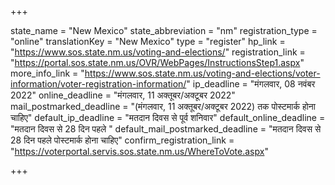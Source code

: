 +++

state_name = "New Mexico"
state_abbreviation = "nm"
registration_type = "online"
translationKey = "New Mexico"
type = "register"
hp_link = "https://www.sos.state.nm.us/voting-and-elections/"
registration_link = "https://portal.sos.state.nm.us/OVR/WebPages/InstructionsStep1.aspx"
more_info_link = "https://www.sos.state.nm.us/voting-and-elections/voter-information/voter-registration-information/"
ip_deadline = "मंगलवार, 08 नवंबर 2022"
online_deadline = "मंगलवार, 11 अक्तूबर/अक्टूबर 2022"
mail_postmarked_deadline = "(मंगलवार, 11 अक्तूबर/अक्टूबर 2022) तक पोस्टमार्क होना चाहिए"
default_ip_deadline = "मतदान दिवस से पूर्व शनिवार"
default_online_deadline = "मतदान दिवस से 28 दिन पहले "
default_mail_postmarked_deadline = "मतदान दिवस से 28 दिन पहले पोस्टमार्क होना चाहिए"
confirm_registration_link = "https://voterportal.servis.sos.state.nm.us/WhereToVote.aspx"

+++